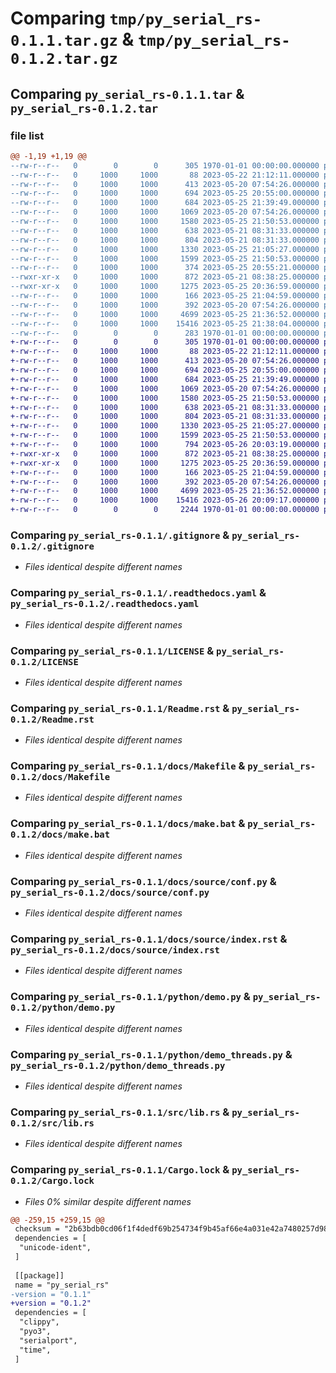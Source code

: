 # Comparing `tmp/py_serial_rs-0.1.1.tar.gz` & `tmp/py_serial_rs-0.1.2.tar.gz`

## Comparing `py_serial_rs-0.1.1.tar` & `py_serial_rs-0.1.2.tar`

### file list

```diff
@@ -1,19 +1,19 @@
--rw-r--r--   0        0        0      305 1970-01-01 00:00:00.000000 py_serial_rs-0.1.1/Cargo.toml
--rw-r--r--   0     1000     1000       88 2023-05-22 21:12:11.000000 py_serial_rs-0.1.1/.envrc
--rw-r--r--   0     1000     1000      413 2023-05-20 07:54:26.000000 py_serial_rs-0.1.1/.github/workflows/rust.yml
--rw-r--r--   0     1000     1000      694 2023-05-25 20:55:00.000000 py_serial_rs-0.1.1/.gitignore
--rw-r--r--   0     1000     1000      684 2023-05-25 21:39:49.000000 py_serial_rs-0.1.1/.readthedocs.yaml
--rw-r--r--   0     1000     1000     1069 2023-05-20 07:54:26.000000 py_serial_rs-0.1.1/LICENSE
--rw-r--r--   0     1000     1000     1580 2023-05-25 21:50:53.000000 py_serial_rs-0.1.1/Readme.rst
--rw-r--r--   0     1000     1000      638 2023-05-21 08:31:33.000000 py_serial_rs-0.1.1/docs/Makefile
--rw-r--r--   0     1000     1000      804 2023-05-21 08:31:33.000000 py_serial_rs-0.1.1/docs/make.bat
--rw-r--r--   0     1000     1000     1330 2023-05-25 21:05:27.000000 py_serial_rs-0.1.1/docs/source/conf.py
--rw-r--r--   0     1000     1000     1599 2023-05-25 21:50:53.000000 py_serial_rs-0.1.1/docs/source/index.rst
--rw-r--r--   0     1000     1000      374 2023-05-25 20:55:21.000000 py_serial_rs-0.1.1/pyproject.toml
--rwxr-xr-x   0     1000     1000      872 2023-05-21 08:38:25.000000 py_serial_rs-0.1.1/python/demo.py
--rwxr-xr-x   0     1000     1000     1275 2023-05-25 20:36:59.000000 py_serial_rs-0.1.1/python/demo_threads.py
--rw-r--r--   0     1000     1000      166 2023-05-25 21:04:59.000000 py_serial_rs-0.1.1/requirements.txt
--rw-r--r--   0     1000     1000      392 2023-05-20 07:54:26.000000 py_serial_rs-0.1.1/shell.nix
--rw-r--r--   0     1000     1000     4699 2023-05-25 21:36:52.000000 py_serial_rs-0.1.1/src/lib.rs
--rw-r--r--   0     1000     1000    15416 2023-05-25 21:38:04.000000 py_serial_rs-0.1.1/Cargo.lock
--rw-r--r--   0        0        0      283 1970-01-01 00:00:00.000000 py_serial_rs-0.1.1/PKG-INFO
+-rw-r--r--   0        0        0      305 1970-01-01 00:00:00.000000 py_serial_rs-0.1.2/Cargo.toml
+-rw-r--r--   0     1000     1000       88 2023-05-22 21:12:11.000000 py_serial_rs-0.1.2/.envrc
+-rw-r--r--   0     1000     1000      413 2023-05-20 07:54:26.000000 py_serial_rs-0.1.2/.github/workflows/rust.yml
+-rw-r--r--   0     1000     1000      694 2023-05-25 20:55:00.000000 py_serial_rs-0.1.2/.gitignore
+-rw-r--r--   0     1000     1000      684 2023-05-25 21:39:49.000000 py_serial_rs-0.1.2/.readthedocs.yaml
+-rw-r--r--   0     1000     1000     1069 2023-05-20 07:54:26.000000 py_serial_rs-0.1.2/LICENSE
+-rw-r--r--   0     1000     1000     1580 2023-05-25 21:50:53.000000 py_serial_rs-0.1.2/Readme.rst
+-rw-r--r--   0     1000     1000      638 2023-05-21 08:31:33.000000 py_serial_rs-0.1.2/docs/Makefile
+-rw-r--r--   0     1000     1000      804 2023-05-21 08:31:33.000000 py_serial_rs-0.1.2/docs/make.bat
+-rw-r--r--   0     1000     1000     1330 2023-05-25 21:05:27.000000 py_serial_rs-0.1.2/docs/source/conf.py
+-rw-r--r--   0     1000     1000     1599 2023-05-25 21:50:53.000000 py_serial_rs-0.1.2/docs/source/index.rst
+-rw-r--r--   0     1000     1000      794 2023-05-26 20:03:19.000000 py_serial_rs-0.1.2/pyproject.toml
+-rwxr-xr-x   0     1000     1000      872 2023-05-21 08:38:25.000000 py_serial_rs-0.1.2/python/demo.py
+-rwxr-xr-x   0     1000     1000     1275 2023-05-25 20:36:59.000000 py_serial_rs-0.1.2/python/demo_threads.py
+-rw-r--r--   0     1000     1000      166 2023-05-25 21:04:59.000000 py_serial_rs-0.1.2/requirements.txt
+-rw-r--r--   0     1000     1000      392 2023-05-20 07:54:26.000000 py_serial_rs-0.1.2/shell.nix
+-rw-r--r--   0     1000     1000     4699 2023-05-25 21:36:52.000000 py_serial_rs-0.1.2/src/lib.rs
+-rw-r--r--   0     1000     1000    15416 2023-05-26 20:09:17.000000 py_serial_rs-0.1.2/Cargo.lock
+-rw-r--r--   0        0        0     2244 1970-01-01 00:00:00.000000 py_serial_rs-0.1.2/PKG-INFO
```

### Comparing `py_serial_rs-0.1.1/.gitignore` & `py_serial_rs-0.1.2/.gitignore`

 * *Files identical despite different names*

### Comparing `py_serial_rs-0.1.1/.readthedocs.yaml` & `py_serial_rs-0.1.2/.readthedocs.yaml`

 * *Files identical despite different names*

### Comparing `py_serial_rs-0.1.1/LICENSE` & `py_serial_rs-0.1.2/LICENSE`

 * *Files identical despite different names*

### Comparing `py_serial_rs-0.1.1/Readme.rst` & `py_serial_rs-0.1.2/Readme.rst`

 * *Files identical despite different names*

### Comparing `py_serial_rs-0.1.1/docs/Makefile` & `py_serial_rs-0.1.2/docs/Makefile`

 * *Files identical despite different names*

### Comparing `py_serial_rs-0.1.1/docs/make.bat` & `py_serial_rs-0.1.2/docs/make.bat`

 * *Files identical despite different names*

### Comparing `py_serial_rs-0.1.1/docs/source/conf.py` & `py_serial_rs-0.1.2/docs/source/conf.py`

 * *Files identical despite different names*

### Comparing `py_serial_rs-0.1.1/docs/source/index.rst` & `py_serial_rs-0.1.2/docs/source/index.rst`

 * *Files identical despite different names*

### Comparing `py_serial_rs-0.1.1/python/demo.py` & `py_serial_rs-0.1.2/python/demo.py`

 * *Files identical despite different names*

### Comparing `py_serial_rs-0.1.1/python/demo_threads.py` & `py_serial_rs-0.1.2/python/demo_threads.py`

 * *Files identical despite different names*

### Comparing `py_serial_rs-0.1.1/src/lib.rs` & `py_serial_rs-0.1.2/src/lib.rs`

 * *Files identical despite different names*

### Comparing `py_serial_rs-0.1.1/Cargo.lock` & `py_serial_rs-0.1.2/Cargo.lock`

 * *Files 0% similar despite different names*

```diff
@@ -259,15 +259,15 @@
 checksum = "2b63bdb0cd06f1f4dedf69b254734f9b45af66e4a031e42a7480257d9898b435"
 dependencies = [
  "unicode-ident",
 ]
 
 [[package]]
 name = "py_serial_rs"
-version = "0.1.1"
+version = "0.1.2"
 dependencies = [
  "clippy",
  "pyo3",
  "serialport",
  "time",
 ]
```

